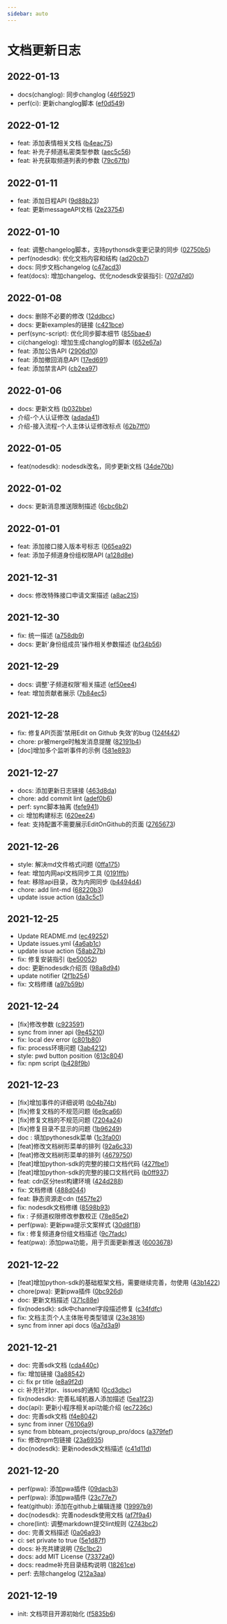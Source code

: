 ```yaml
---
sidebar: auto
---
```


# 文档更新日志

## 2022-01-13

* docs(changlog): 同步changlog ([46f5921](https://github.com/tencent-connect/bot-docs/commit/46f59210f4f5f7efd72f47c447eefb93ea9ad288))
* perf(ci): 更新changlog脚本 ([ef0d549](https://github.com/tencent-connect/bot-docs/commit/ef0d549b89fc822abdf1eac5521dc8d6201ab17d))

## 2022-01-12

* feat: 添加表情相关文档 ([b4eac75](https://github.com/tencent-connect/bot-docs/commit/b4eac75ea59b000bbfbe5e51bc683706514100d8))
* feat: 补充子频道私密类型参数 ([aec5c56](https://github.com/tencent-connect/bot-docs/commit/aec5c561c88dfee47e465a64ab0d696a4ff2667b))
* feat: 补充获取频道列表的参数 ([79c67fb](https://github.com/tencent-connect/bot-docs/commit/79c67fba4f1d8f11c5995212ee98ef7f2ce39e82))

## 2022-01-11

* feat: 添加日程API ([9d88b23](https://github.com/tencent-connect/bot-docs/commit/9d88b2395288dc8f41ae6862e589c14eef5fea91))
* feat: 更新messageAPI文档 ([2e23754](https://github.com/tencent-connect/bot-docs/commit/2e23754bb38e548036c7ec9bd519e7fabd5db476))

## 2022-01-10

* feat: 调整changelog脚本，支持pythonsdk变更记录的同步 ([02750b5](https://github.com/tencent-connect/bot-docs/commit/02750b5e6b4de6701efdf7adf6bca683f66df73d))
* perf(nodesdk): 优化文档内容和结构 ([ad20cb7](https://github.com/tencent-connect/bot-docs/commit/ad20cb7cc22ab8f6c54e835382315c850e045b22))
* docs: 同步文档changelog ([c47acd3](https://github.com/tencent-connect/bot-docs/commit/c47acd3c59c848ab7cdd695848672b164c25528a))
* feat(docs): 增加changelog、优化nodesdk安装指引: ([707d7d0](https://github.com/tencent-connect/bot-docs/commit/707d7d05ee6ea19db9cc08005778f7892fce2d57))

## 2022-01-08

* docs: 删除不必要的修改 ([12ddbcc](https://github.com/tencent-connect/bot-docs/commit/12ddbcce435606fc8d68b8ed298d56fc1eff8c21))
* docs: 更新examples的链接 ([c421bce](https://github.com/tencent-connect/bot-docs/commit/c421bce4fd751182975d6338f0e0f1b6a3cee3ee))
* perf(sync-script): 优化同步脚本细节 ([855bae4](https://github.com/tencent-connect/bot-docs/commit/855bae4f8bcc8d863c7c2a6ccf0e0c5394468ca9))
* ci(changelog): 增加生成changlog的脚本 ([652e67a](https://github.com/tencent-connect/bot-docs/commit/652e67aaa0991da10824c231e1f3ca774c1356e6))
* feat: 添加公告API ([2906d10](https://github.com/tencent-connect/bot-docs/commit/2906d10215185c7aa8fe1346642179b759380d56))
* feat: 添加撤回消息API ([17ed691](https://github.com/tencent-connect/bot-docs/commit/17ed6918ba7a78cb673dc7ec19b9dd659a0d91d5))
* feat: 添加禁言API ([cb2ea97](https://github.com/tencent-connect/bot-docs/commit/cb2ea973cf9ec48988ccf47cb698a63214fe7583))

## 2022-01-06

* docs: 更新文档 ([b032bbe](https://github.com/tencent-connect/bot-docs/commit/b032bbec8f6c274173f804338c51f92ee1bde915))
* 介绍-个人认证修改 ([adada41](https://github.com/tencent-connect/bot-docs/commit/adada41a5bd8ea3b7548b90220e2970aba589e18))
* 介绍-接入流程-个人主体认证修改标点 ([62b7ff0](https://github.com/tencent-connect/bot-docs/commit/62b7ff0dc527476537da502bd6c1fbb9eda2b3ec))

## 2022-01-05

* feat(nodesdk): nodesdk改名，同步更新文档 ([34de70b](https://github.com/tencent-connect/bot-docs/commit/34de70b6dbda6ff881725b58682f04a9efd69863))

## 2022-01-02

* docs: 更新消息推送限制描述 ([6cbc6b2](https://github.com/tencent-connect/bot-docs/commit/6cbc6b23b5d6fe6713e231d3c08c67390eab2fd5))

## 2022-01-01

* feat: 添加接口接入版本号标志 ([065ea92](https://github.com/tencent-connect/bot-docs/commit/065ea92e7ad35a470d98041a448cf937317a2a55))
* feat: 添加子频道身份组权限API ([a128d8e](https://github.com/tencent-connect/bot-docs/commit/a128d8efc550817faa9ea0b67f5d24b11a5fcb46))

## 2021-12-31

* docs: 修改特殊接口申请文案描述 ([a8ac215](https://github.com/tencent-connect/bot-docs/commit/a8ac2150b8d41d8e30ac514f298f729b85721e80))

## 2021-12-30

* fix: 统一描述 ([a758db9](https://github.com/tencent-connect/bot-docs/commit/a758db94ee7ddeff7ba87f12990919bff3ca2002))
* docs: 更新'身份组成员'操作相关参数描述 ([bf34b56](https://github.com/tencent-connect/bot-docs/commit/bf34b56a2e629c32db045d69f06076dcf3c91536))

## 2021-12-29

* docs: 调整'子频道权限'相关描述 ([ef50ee4](https://github.com/tencent-connect/bot-docs/commit/ef50ee405c0d4db43eea051e1cdc814940636ce2))
* feat: 增加贡献者展示 ([7b84ec5](https://github.com/tencent-connect/bot-docs/commit/7b84ec57d5e9c4883ac12c521dcfc5bdcf5d3b76))

## 2021-12-28

* fix: 修复API页面'禁用Edit on Github 失效'的bug ([124f442](https://github.com/tencent-connect/bot-docs/commit/124f44291c0a92a4f67ed128308e0475b2c55fce))
* chore: pr被merge时触发消息提醒 ([82191b4](https://github.com/tencent-connect/bot-docs/commit/82191b405a39a6f7b60d407293e6ba87956f2c3b))
* [doc]增加多个监听事件的示例 ([581e893](https://github.com/tencent-connect/bot-docs/commit/581e893b0514e5bd021b871789214a2950909ade))

## 2021-12-27

* docs: 添加更新日志链接 ([463d8da](https://github.com/tencent-connect/bot-docs/commit/463d8dab4a8a8e2d7f844f468952c88cdb039b37))
* chore: add commit lint ([adef0b6](https://github.com/tencent-connect/bot-docs/commit/adef0b623aea443c906db88e3f1bfa8342e53ac3))
* perf: sync脚本抽离 ([fefe941](https://github.com/tencent-connect/bot-docs/commit/fefe941dec0a293170ad7b9a65c48b8de4acae50))
* ci: 增加构建标志 ([620ee24](https://github.com/tencent-connect/bot-docs/commit/620ee242ed00edc3b0e41bbd8c7e90495d0909cf))
* feat: 支持配置不需要展示EditOnGithub的页面 ([2765673](https://github.com/tencent-connect/bot-docs/commit/2765673e2aaf96a17527ce4cb214ac603ae6bc77))

## 2021-12-26

* style: 解决md文件格式问题 ([0ffa175](https://github.com/tencent-connect/bot-docs/commit/0ffa175b90a3022ae284ca92efaeeb0f9fd12331))
* feat: 增加内网api文档同步工具 ([0191ffb](https://github.com/tencent-connect/bot-docs/commit/0191ffb2148a8b6dd2e6ce82259cd312d38add24))
* feat: 移除api目录，改为内网同步 ([b4494d4](https://github.com/tencent-connect/bot-docs/commit/b4494d486964b82e94c846103e6a827fd5c204f2))
* chore: add lint-md ([68220b3](https://github.com/tencent-connect/bot-docs/commit/68220b3251950891088649efc7ecdfaf395882f0))
* update issue action ([da3c5c1](https://github.com/tencent-connect/bot-docs/commit/da3c5c177d677418e71dcd5e337c68c1d3c994c7))

## 2021-12-25

* Update README.md ([ec49252](https://github.com/tencent-connect/bot-docs/commit/ec492528348b828f62181b4c60d02612804e809a))
* Update issues.yml ([4a6ab1c](https://github.com/tencent-connect/bot-docs/commit/4a6ab1c25e2aab63c05bd548a6fc83b19d73e127))
* update issue action ([58ab27b](https://github.com/tencent-connect/bot-docs/commit/58ab27b46ee10b3e0be37637fb31da0e3fb52ec6))
* fix: 修复安装指引 ([be50052](https://github.com/tencent-connect/bot-docs/commit/be50052d22c6d3eb6627fe93da250e8370404287))
* doc: 更新nodesdk介绍页 ([98a8d94](https://github.com/tencent-connect/bot-docs/commit/98a8d94b01a7edb1e5b0edcec40d19cdc18ad19c))
* update notifier ([2f1b254](https://github.com/tencent-connect/bot-docs/commit/2f1b254e148ce0de6cb8d1ffb7e2cf56e762e569))
* fix: 文档修缮 ([a97b59b](https://github.com/tencent-connect/bot-docs/commit/a97b59ba0b0c5058938eadb56b83bf7dea45c041))

## 2021-12-24

* [fix]修改参数 ([c923591](https://github.com/tencent-connect/bot-docs/commit/c923591fe5ea7717e0e96cc28cbb38308fbcad91))
* sync from inner api ([9e45210](https://github.com/tencent-connect/bot-docs/commit/9e45210d1e29ec61de642fcf548d18d13fab2ea2))
* fix: local dev error ([c801b80](https://github.com/tencent-connect/bot-docs/commit/c801b80facd3f9dc45a46389c7b76d08953c3362))
* fix: process环境问题 ([3ab4212](https://github.com/tencent-connect/bot-docs/commit/3ab421218cc34313ddc03d5b146ba7af418a83e3))
* style: pwd button position ([613c804](https://github.com/tencent-connect/bot-docs/commit/613c8040b203631858212e7cb19e39613906c773))
* fix: npm script ([b428f9b](https://github.com/tencent-connect/bot-docs/commit/b428f9ba58e68f0844bffdd67cf00d641e03f7a5))

## 2021-12-23

* [fix]增加事件的详细说明 ([b04b74b](https://github.com/tencent-connect/bot-docs/commit/b04b74b89a138e26aaea0c2c69f8be4de24676c4))
* [fix]修复文档的不规范问题 ([6e9ca66](https://github.com/tencent-connect/bot-docs/commit/6e9ca66f17df35c5314fe28f6f36ee1552425870))
* [fix]修复文档的不规范问题 ([7204a24](https://github.com/tencent-connect/bot-docs/commit/7204a248fda618da0401b30398d53265f1db0b9f))
* [fix]修复目录不显示的问题 ([1b96249](https://github.com/tencent-connect/bot-docs/commit/1b962499967dc82a3061e57e38c0abb0390af2aa))
* doc : 填加pythonesdk菜单 ([1c3fa00](https://github.com/tencent-connect/bot-docs/commit/1c3fa00b14dc08963bdbc7a635c0353f3fb642d4))
* [feat]修改文档树形菜单的排列 ([92a6c33](https://github.com/tencent-connect/bot-docs/commit/92a6c33073a134e717d17083d60139bcb474fbe6))
* [feat]修改文档树形菜单的排列 ([4679750](https://github.com/tencent-connect/bot-docs/commit/4679750cfdc1f2eafe93805bcc6001400c51b361))
* [feat]增加python-sdk的完整的接口文档代码 ([427fbe1](https://github.com/tencent-connect/bot-docs/commit/427fbe12427c67d2b4eb1dda513a306621efbf2a))
* [feat]增加python-sdk的完整的接口文档代码 ([b0ff937](https://github.com/tencent-connect/bot-docs/commit/b0ff9373a80d7ccdbc7851766bc99743429f7bf3))
* feat: cdn区分test构建环境 ([424d288](https://github.com/tencent-connect/bot-docs/commit/424d288c4afa7f7168d38e6b1c2ec2178e21d9ac))
* fix: 文档修缮 ([488d044](https://github.com/tencent-connect/bot-docs/commit/488d04488641d824bb61a231b246fbe887183931))
* feat: 静态资源走cdn ([f457fe2](https://github.com/tencent-connect/bot-docs/commit/f457fe29497958c6525de489ec650f969488b7e3))
* fix: nodesdk文档修缮 ([8598b93](https://github.com/tencent-connect/bot-docs/commit/8598b932851e383b1c49ff03696c5614932c4c73))
* fix :  子频道权限修改参数校正 ([78e85e2](https://github.com/tencent-connect/bot-docs/commit/78e85e2f448eb0d7b4d22979db791be302cd7e9c))
* perf(pwa): 更新pwa提示文案样式 ([30d8f18](https://github.com/tencent-connect/bot-docs/commit/30d8f1891dd7959e9f5dc9614cf1848a6972e817))
* fix : 修复频道身份组文档描述 ([9c7fadc](https://github.com/tencent-connect/bot-docs/commit/9c7fadc7088c6f6dd48772df6cc3a0c9f6299b44))
* feat(pwa): 添加pwa功能，用于页面更新推送 ([6003678](https://github.com/tencent-connect/bot-docs/commit/6003678027961cd7b31da1b12b51b552d3d7f4d9))

## 2021-12-22

* [feat]增加python-sdk的基础框架文档，需要继续完善，勿使用 ([43b1422](https://github.com/tencent-connect/bot-docs/commit/43b1422a2a4ad0d9c31bdb61e7de048e48a73806))
* chore(pwa): 更新pwa插件 ([0bc926d](https://github.com/tencent-connect/bot-docs/commit/0bc926d89f155407f18712cbd9a4253ef17238b4))
* doc: 更新文档描述 ([371c88e](https://github.com/tencent-connect/bot-docs/commit/371c88e9a51cbeeb6eb24195bb8bd6ff201d4143))
* fix(nodesdk): sdk中channel字段描述修复 ([c34fdfc](https://github.com/tencent-connect/bot-docs/commit/c34fdfcebdbe97d3bcec96bc073a9ee137905689))
* fix: 文档主页个人主体账号类型错误 ([23e3816](https://github.com/tencent-connect/bot-docs/commit/23e38167a814be794ad875de7e10bef56598c0aa))
* sync from inner api docs ([6a7d3a9](https://github.com/tencent-connect/bot-docs/commit/6a7d3a9b1d78f657013d0a898338e0b66e96300f))

## 2021-12-21

* doc: 完善sdk文档 ([cda440c](https://github.com/tencent-connect/bot-docs/commit/cda440c40788fde388b3495a83a13be37ecb541f))
* fix: 增加链接 ([3a88542](https://github.com/tencent-connect/bot-docs/commit/3a88542531c1edc17b272a06d764ca37d9169369))
* ci: fix pr title ([e8a9f2d](https://github.com/tencent-connect/bot-docs/commit/e8a9f2daafdb46ab4f0fbf8cf000b618362a279c))
* ci: 补充针对pr、issues的通知 ([0cd3dbc](https://github.com/tencent-connect/bot-docs/commit/0cd3dbcb3a16403af1709def30178f0dec44b7c5))
* fix(nodesdk): 完善私域机器人添加描述 ([5ea1f23](https://github.com/tencent-connect/bot-docs/commit/5ea1f234489d14f750cb28d6a620f3f8994a44e6))
* doc(api): 更新小程序相关api功能介绍 ([ec7236c](https://github.com/tencent-connect/bot-docs/commit/ec7236c3b75f6bc31c04b526c8c94298a73a5b5c))
* doc: 完善sdk文档 ([f4e8042](https://github.com/tencent-connect/bot-docs/commit/f4e8042c8bd822bf3c95d80ebcd924432ac8bc44))
* sync from inner ([76106a9](https://github.com/tencent-connect/bot-docs/commit/76106a9ceab45034432807f99e5da9f4e8440c6e))
* sync from bbteam_projects/group_pro/docs ([a379fef](https://github.com/tencent-connect/bot-docs/commit/a379fefa6581da59c822e8b84196f31bfc5df067))
* fix: 修改npm包链接 ([23a6935](https://github.com/tencent-connect/bot-docs/commit/23a693523808aede087358cb123b242b7f7c511e))
* doc(nodesdk): 更新nodesdk文档描述 ([c41d11d](https://github.com/tencent-connect/bot-docs/commit/c41d11d61682ee97181273547d30b6070d1bee24))

## 2021-12-20

* perf(pwa): 添加pwa插件 ([09dacb3](https://github.com/tencent-connect/bot-docs/commit/09dacb38f69c0d4301408d8b42be1515de3f35ef))
* perf(pwa): 添加pwa插件 ([23c77e7](https://github.com/tencent-connect/bot-docs/commit/23c77e708f93f87e47f1fdfc038fec915d5b7fac))
* feat(github): 添加在github上编辑连接 ([19997b9](https://github.com/tencent-connect/bot-docs/commit/19997b961c00f6b3d590695746d63cf8a8b47831))
* doc(nodesdk): 完善nodesdk使用文档 ([af7f9a4](https://github.com/tencent-connect/bot-docs/commit/af7f9a4c87937db80eb6f7532dd2fa1a5baddc4d))
* chore(lint): 调整markdown提交lint规则 ([2743bc2](https://github.com/tencent-connect/bot-docs/commit/2743bc248d8af659c465622d2348105e8c54cfc2))
* doc: 完善文档描述 ([0a06a93](https://github.com/tencent-connect/bot-docs/commit/0a06a93550771de2624f1b0bcdf0246cad7c8b44))
* ci: set private to true ([5e1d87f](https://github.com/tencent-connect/bot-docs/commit/5e1d87fa7a46b44c22e8c020e5598fde87a5953a))
* docs: 补充共建说明 ([76c1bc2](https://github.com/tencent-connect/bot-docs/commit/76c1bc2ee52803d0116edae77fe363e159608e7f))
* docs: add MIT License ([73372a0](https://github.com/tencent-connect/bot-docs/commit/73372a023e8fa4590040a5fcb70f4d8cbe98284f))
* docs: readme补充目录结构说明 ([18261ce](https://github.com/tencent-connect/bot-docs/commit/18261cea8b314a072365bcd59ab2167c6895e17a))
* perf: 去除changelog ([212a3aa](https://github.com/tencent-connect/bot-docs/commit/212a3aae00fdee51fce6ab5c630fe6e43e82e586))

## 2021-12-19

* init: 文档项目开源初始化 ([f5835b6](https://github.com/tencent-connect/bot-docs/commit/f5835b66de8c35bbe0291da2be68cdfbb1204967))